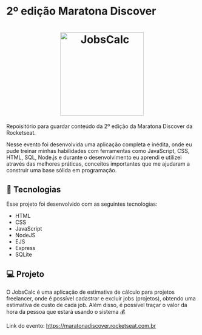 # 2º edição Maratona Discover

<h1 align="center">
  <img alt="JobsCalc" title="JobsCalc" src="https://i.imgur.com/Veqm7Gh.png" width="220px" />
</h1>

Repoisitório para guardar conteúdo da 2º edição da Maratona Discover da Rocketseat.

Nesse evento foi desenvolvida uma aplicação completa e inédita, onde eu pude treinar minhas habilidades com ferramentas como JavaScript, CSS, HTML,  SQL, Node.js e durante o desenvolvimento eu aprendi e utilizei através das melhores práticas, conceitos importantes que me ajudaram a construir  uma base sólida em programação.




## 🚀 Tecnologias

Esse projeto foi desenvolvido com as seguintes tecnologias:

- HTML
- CSS
- JavaScript
- NodeJS
- EJS
- Express
- SQLite

## 💻 Projeto

O JobsCalc é uma aplicação de estimativa de cálculo para projetos freelancer, onde é possível cadastrar e excluir jobs (projetos), obtendo uma estimativa de custo de cada job. Além disso, é possível traçar o valor da hora da pessoa que estará usando o sistema 💰



Link do evento: https://maratonadiscover.rocketseat.com.br
